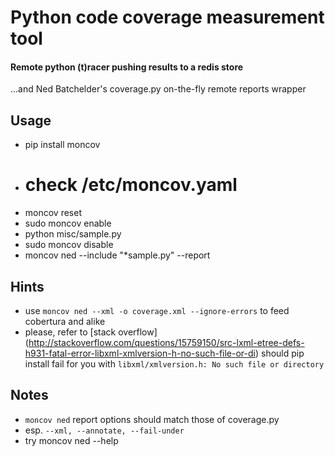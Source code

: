 Python code coverage measurement tool
=====================================
#### Remote python (t)racer pushing results to a redis store 
...and Ned Batchelder's coverage.py on-the-fly remote reports wrapper

Usage
-----

* pip install moncov
* # check /etc/moncov.yaml
* moncov reset
* sudo moncov enable
* python misc/sample.py
* sudo moncov disable
* moncov ned --include "\*sample.py" --report

Hints
-----
* use `moncov ned --xml -o coverage.xml --ignore-errors` to feed cobertura and alike
* please, refer to [stack overflow] (http://stackoverflow.com/questions/15759150/src-lxml-etree-defs-h931-fatal-error-libxml-xmlversion-h-no-such-file-or-di) should pip install fail for you with `libxml/xmlversion.h: No such file or directory`


Notes
-----
* `moncov ned` report options should match those of coverage.py
* esp. `--xml, --annotate, --fail-under`
* try moncov ned --help
